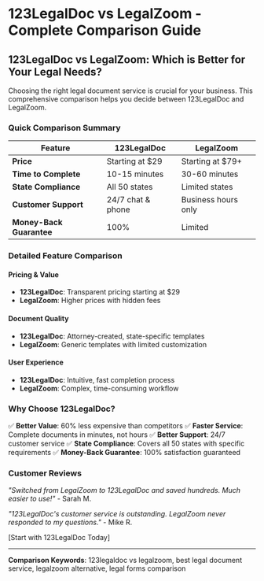 # 123LegalDoc vs LegalZoom - Complete Comparison Guide

## 123LegalDoc vs LegalZoom: Which is Better for Your Legal Needs?

Choosing the right legal document service is crucial for your business. This comprehensive comparison helps you decide between 123LegalDoc and LegalZoom.

### Quick Comparison Summary

| Feature                  | 123LegalDoc       | LegalZoom           |
| ------------------------ | ----------------- | ------------------- |
| **Price**                | Starting at $29   | Starting at $79+    |
| **Time to Complete**     | 10-15 minutes     | 30-60 minutes       |
| **State Compliance**     | All 50 states     | Limited states      |
| **Customer Support**     | 24/7 chat & phone | Business hours only |
| **Money-Back Guarantee** | 100%              | Limited             |

### Detailed Feature Comparison

#### Pricing & Value

- **123LegalDoc**: Transparent pricing starting at $29
- **LegalZoom**: Higher prices with hidden fees

#### Document Quality

- **123LegalDoc**: Attorney-created, state-specific templates
- **LegalZoom**: Generic templates with limited customization

#### User Experience

- **123LegalDoc**: Intuitive, fast completion process
- **LegalZoom**: Complex, time-consuming workflow

### Why Choose 123LegalDoc?

✅ **Better Value**: 60% less expensive than competitors
✅ **Faster Service**: Complete documents in minutes, not hours
✅ **Better Support**: 24/7 customer service
✅ **State Compliance**: Covers all 50 states with specific requirements
✅ **Money-Back Guarantee**: 100% satisfaction guaranteed

### Customer Reviews

_"Switched from LegalZoom to 123LegalDoc and saved hundreds. Much easier to use!"_ - Sarah M.

_"123LegalDoc's customer service is outstanding. LegalZoom never responded to my questions."_ - Mike R.

[Start with 123LegalDoc Today]

---

**Comparison Keywords**: 123legaldoc vs legalzoom, best legal document service, legalzoom alternative, legal forms comparison
